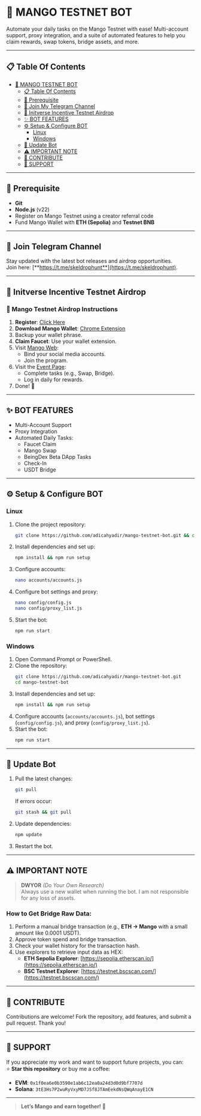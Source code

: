 # 🚀 MANGO TESTNET BOT

Automate your daily tasks on the Mango Testnet with ease! Multi-account support, proxy integration, and a suite of automated features to help you claim rewards, swap tokens, bridge assets, and more.

---

## 📋 Table Of Contents
- [🚀 MANGO TESTNET BOT](#-mango-testnet-bot)
  - [📋 Table Of Contents](#-table-of-contents)
  - [🔧 Prerequisite](#-prerequisite)
  - [📢 Join My Telegram Channel](#-join-my-telegram-channel)
  - [💸 Initverse Incentive Testnet Airdrop](#-initverse-incentive-testnet-airdrop)
  - [✨ BOT FEATURES](#-bot-features)
  - [⚙️ Setup & Configure BOT](#️-setup--configure-bot)
    - [Linux](#linux)
    - [Windows](#windows)
  - [🔄 Update Bot](#-update-bot)
  - [⚠️ IMPORTANT NOTE](#️-important-note)
  - [🤝 CONTRIBUTE](#-contribute)
  - [💖 SUPPORT](#-support)

---

## 🔧 Prerequisite
- **Git**
- **Node.js** (v22)
- Register on Mango Testnet using a creator referral code
- Fund Mango Wallet with **ETH (Sepolia)** and **Testnet BNB**

---

## 📢 Join Telegram Channel

Stay updated with the latest bot releases and airdrop opportunities.  
Join here: [**https://t.me/skeldrophunt**](https://t.me/skeldrophunt).

---

## 💸 Initverse Incentive Testnet Airdrop

### 🌟 Mango Testnet Airdrop Instructions
1. **Register**: [Click Here](https://task.testnet.mangonetwork.io/?invite=5MXeyS)
2. **Download Mango Wallet**: [Chrome Extension](https://chromewebstore.google.com/detail/mango-wallet/jiiigigdinhhgjflhljdkcelcjfmplnd)
3. Backup your wallet phrase.
4. **Claim Faucet**: Use your wallet extension.
5. Visit [Mango Web](https://task.testnet.mangonetwork.io/?invite=5MXeyS):
   - Bind your social media accounts.
   - Join the program.
6. Visit the [Event Page](https://task.testnet.mangonetwork.io/events):
   - Complete tasks (e.g., Swap, Bridge).
   - Log in daily for rewards.
7. Done! 🎉

---

## ✨ BOT FEATURES
- Multi-Account Support  
- Proxy Integration  
- Automated Daily Tasks:
  - Faucet Claim
  - Mango Swap
  - BeingDex Beta DApp Tasks
  - Check-In
  - USDT Bridge

---

## ⚙️ Setup & Configure BOT

### Linux
1. Clone the project repository:
   ```bash
   git clone https://github.com/adicahyadir/mango-testnet-bot.git && cd mango-testnet-bot
   ```
2. Install dependencies and set up:
   ```bash
   npm install && npm run setup
   ```
3. Configure accounts:
   ```bash
   nano accounts/accounts.js
   ```
4. Configure bot settings and proxy:
   ```bash
   nano config/config.js
   nano config/proxy_list.js
   ```
5. Start the bot:
   ```bash
   npm run start
   ```

### Windows
1. Open Command Prompt or PowerShell.
2. Clone the repository:
   ```bash
   git clone https://github.com/adicahyadir/mango-testnet-bot.git
   cd mango-testnet-bot
   ```
3. Install dependencies and set up:
   ```bash
   npm install && npm run setup
   ```
4. Configure accounts (`accounts/accounts.js`), bot settings (`config/config.js`), and proxy (`config/proxy_list.js`).
5. Start the bot:
   ```bash
   npm run start
   ```

---

## 🔄 Update Bot
1. Pull the latest changes:
   ```bash
   git pull
   ```
   If errors occur:
   ```bash
   git stash && git pull
   ```
2. Update dependencies:
   ```bash
   npm update
   ```
3. Restart the bot.

---

## ⚠️ IMPORTANT NOTE

> **DWYOR** *(Do Your Own Research)*  
> Always use a new wallet when running the bot. I am not responsible for any loss of assets.

### How to Get Bridge Raw Data:
1. Perform a manual bridge transaction (e.g., **ETH → Mango** with a small amount like 0.0001 USDT).
2. Approve token spend and bridge transaction.
3. Check your wallet history for the transaction hash.
4. Use explorers to retrieve input data as HEX:
   - **ETH Sepolia Explorer**: [https://sepolia.etherscan.io/](https://sepolia.etherscan.io/)
   - **BSC Testnet Explorer**: [https://testnet.bscscan.com/](https://testnet.bscscan.com/)

---

## 🤝 CONTRIBUTE

Contributions are welcome! Fork the repository, add features, and submit a pull request. Thank you!

---

## 💖 SUPPORT

If you appreciate my work and want to support future projects, you can:  
⭐ **Star this repository** or buy me a coffee:

- **EVM**: `0x1f0ea6e0b3590e1ab6c12ea0a24d3d0d9bf7707d`  
- **Solana**: `3tE3Hs7P2wuRyVxyMD7JSf8JTAmEekdNsQWqAnayE1CN`

---

> **Let’s Mango and earn together! 🥭**

